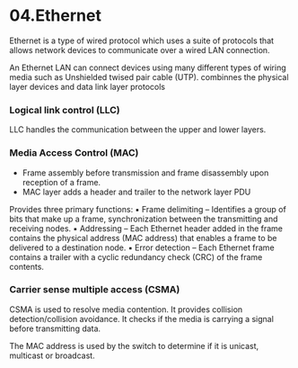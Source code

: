# 04.Ethernet
Ethernet is a type of wired protocol which uses a suite of protocols that allows network devices to communicate over a wired LAN connection. 

An Ethernet LAN can connect devices using many different types of wiring media such as Unshielded twised pair cable (UTP). combinnes the physical layer devices and data link layer protocols

### Logical link control (LLC)
LLC handles the communication between the upper and lower layers.

### Media Access Control (MAC)
- Frame assembly before transmission and frame disassembly upon reception of a frame.
- MAC layer adds a header and trailer to the network layer PDU

Provides three primary functions:
▪ Frame delimiting – Identifies a group of bits that make up a frame, 
synchronization between the transmitting and receiving nodes.
▪ Addressing – Each Ethernet header added in the frame contains the 
physical address (MAC address) that enables a frame to be delivered to a 
destination node.
▪ Error detection – Each Ethernet frame contains a trailer with a cyclic 
redundancy check (CRC) of the frame contents.

### Carrier sense multiple access (CSMA)
CSMA  is used to resolve media contention. It provides collision detection/collision avoidance. It checks if the media is carrying a signal before transmitting data. 

The MAC address is used by the switch to determine if it is unicast, multicast or broadcast.
